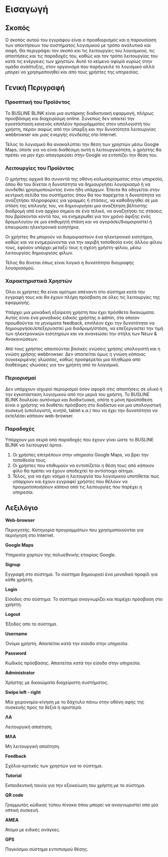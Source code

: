 # Εισαγωγή

## Σκοπός

Ο σκοπός αυτού του εγγράφου είναι ο προσδιορισμός και η παρουσίαση των απαιτήσεων του συστήματος λογισμικού με τρόπο αναλυτικό και σαφή. Θα περιγράψει τον σκοπό και τις λειτουργίες του λογισμικού, τις απαιτήσεις και τις παραδοχές του, καθώς και τον τρόπο λειτουργίας του κατά τις ενέργειες των χρηστών. Αυτό το κείμενο αφορά κυρίως στην ομάδα ανάπτυξης,  στον οργανισμό που παρήγγειλε το λογισμικό αλλά μπορεί να χρησιμοποιηθεί και από τους χρήστες της υπηρεσίας. 

## Γενική Περιγραφή
### Προοπτική του Προϊόντος 
Το BUSLINE BLINK είναι μια αυτάρκης διαδικτυακή εφαρμογή, πλήρως προσβάσιμη και διαχειρίσιμη online. Συνεπώς δεν απαιτεί την εγκατάσταση κανενός επιπλέον προγράμματος στον υπολογιστή του χρήστη, πέραν σαφώς από την ύπαρξη και την δυνατότητα λειτουργίας webbrowser και μιας ενεργής σύνδεσης στο Internet. 

Τέλος το λογισμικό θα ανακαλύπτει την θέση των χρηστών μέσω Google Maps, όποτε για να είναι διαθέσιμη αυτή η λειτουργικότητα, ο χρήστης θα πρέπει να μην έχει απαγορεύσει στην Google να εντοπίζει την θέση του.

### Λειτουργίες του Προϊόντος 
Ο χρήστης αρχικά θα συναντά της οθόνη καλωσορίσματος στην υπηρεσία, όπου θα του δίνεται η δυνατότητα να δημιουργήσει λογαριασμό ή να συνδεθεί χρησιμοποιώντας έναν ήδη υπάρχων. Έπειτα θα οδηγείται στην κεντρική σελίδα του συστήματος όπου θα του παρέχεται η δυνατότητα να αναζητήσει πληροφορίες για γραμμές ή στάσεις, να καθοδηγηθεί σε μια στάση της επιλογής του, να δημιουργήσει μια αναζήτηση βέλτιστης διαδρομή από ενα αρχίκο σημείο σε ένα τελικό, να αναζητήσει τις στάσεις που βρίσκονται κοντά του, να ενημερωθεί για τον χρόνο άφιξης ενός δρομολογίου σε μια επιθυμητή στάση και να αγοράσει/διαμοιραστεί ή επικυρώσει ηλεκτρονικά εισητήρια. 

Οι χρήστες θα μπορούν να διαμοιραστούν ένα ηλεκτρονικό εισητήριο, καθώς και να ενημερώνονται για την ακριβή τοποθεσία ενός άλλου φίλου τους, εφόσον υπάρχει μεταξύ τους η σχέση χρήστη-φίλου, μέσω λειτουργίας δημιουργίας φίλων.

Τέλος θα δίνεται όπως είναι λογικό η δυνατότητα διαγραφής λογαριασμού.

###  Χαρακτηριστικά Χρηστών 
Όλοι οι χρήστες θα είναι ομότιμοι απέναντι στο σύστημα κατά την εγγραφή τους και θα έχουν πλήρη πρόσβαση σε όλες τις λειτουργίες της εφαρμογής.  

Υπάρχει μια μοναδική εξαίρεση χρήστη που έχει πρόσθετα δικαιώματα. Αυτός είναι ένα μοναδικός ειδικός χρήστης ο admin, στο οποίον προωθούνται τα μηνύματα feedback, επιπλέον έχει την δυνατότητα να δημιουργήσει/επεξεργαστεί μια διαδρομή/στάση, να επεξεργαστεί την τιμή των ηλεκτρονικών εισητηρίων και να ανανεώσει την στήλη των Νέων & Ανακοινώσεων.

Από τους χρήστες απαιτούνται βασικές γνώσεις χρήσης υπολογιστή και η γνώση χρήσης webbrowser. Δεν απαιτείται όμως η γνώση κάποιας συγκεκριμένης γλώσσας, καθώς προσφέρεται μια πληθώρα από διαθέσιμες γλώσσες για τον χρήστη από το λογισμικό. 

### Περιορισμοί 
 
Δεν υπάρχουν ισχυροί περιορισμοί όσον αφορά στις απαιτήσεις σε υλικό ή την εγκατάσταση λογισμικού από την μεριά του χρήστη. Το BUSLINE BLINK δουλεύει αυτόνομα και διαδικτυακά, οπότε η μόνη προϋπόθεση είναι ο χρήστης να διαθέτει πρόσβαση στο διαδίκτυο και μια υπολογιστική συσκευή (υπολογιστή, κινητό, tablet κ.α.) που να έχει την δυνατότητα να εκτελέσει κάποιον web-browser.

###  Παραδοχές 
Υπάρχουν μια σειρά από παραδοχές που έχουν γίνει ώστε το BUSLINE BLINK να λειτουργεί άρτια. 

1. Οι χρήστες επιτρέπουν στην υπηρεσία Google Maps, να βρει την τοποθεσία τους. 
2. Οι χρήστες που επιθυμούν να εντοπίζεται η θέση τους από κάποιον φίλο θα πρέπει να έχουν αποδεχτεί το αντίστοιχο αίτημα.
3. Τέλος, για να έχει νόημα η λειτουργία του λογισμικού υποτίθεται πως υπάρχουν και έχουν εγγραφεί χρήστες που θέλουν να πραγματοποιήσουν κάποια από τις λειτουργίες που παρέχει η υπηρεσία.


## Λεξιλόγιο

**Web-browser**

Περιηγητής. Κατηγορία προγραμμάτων που χρησιμοποιούνται για περιήγηση στο Internet. 

**Google Maps**

Υπηρεσία χαρτών της πολυεθνικής εταιρίας Google.

**Signup**

Εγγραφή στο σύστημα. Το σύστημα δημιουργεί ένα μοναδικό προφίλ για κάθε χρήστη. 

**Login**

Είσοδος στο σύστημα. Το σύστημα αναγνωρίζει και παρέχει πρόσβαση στο χρήστη.

**Logout**

Έξοδος απο το σύστημα.

**Username**

Όνομα χρήστη. Απαιτείται κατά την είσοδο στην υπηρεσία.

**Password**

Κωδικός πρόσβασης. Απαιτείται κατά την είσοδο στην υπηρεσία.

**Administrator**

Χρήστης με δικαιώματα διαχείριστη συστήματος.

**Swipe left - right**

Μία χειρονομία-κίνηση με το δάχτυλο πάνω στην οθόνη αφής της συσκευής προς τα δεξιά ή αριστερά.

**ΛΑ**

Λειτουργική απαίτηση.

**ΜΛΑ**

Μη λειτουργική απαίτηση.

**Feedback**

Σχόλια-κριτικές των χρηστών για το σύστημα.

**Tutorial**

Εκπαιδευτική ταινία για την εξοικείωση του χρήστη με το σύστημα.

**QR code**

Γραμμωτός κώδικας τύπου πίνακα όπου μπορεί να αναγνωριστεί απο μία οπτική συσκευή. 

**ΑΜΕΑ**

Άτομα με ειδικές ανάγκες.

**GPS**

Παγκόσμιο σύστημα εντοπισμού θέσης.

